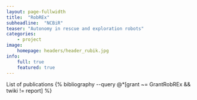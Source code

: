 ```yaml
---
layout: page-fullwidth
title:  "RobREx"
subheadline:  "NCBiR"
teaser: "Autonomy in rescue and exploration robots"
categories:
    - project
image:
    homepage: headers/header_rubik.jpg
info:
    full: true
    featured: true
---
```

List of publications
{% bibliography --query @*[grant ~= GrantRobREx && twiki != report] %}
